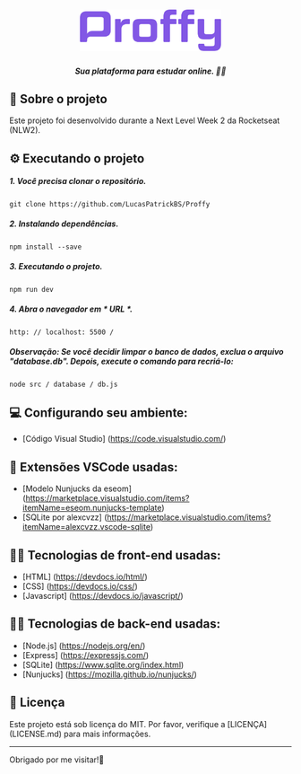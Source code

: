 <h1 align = "center">
    <img src = ".github/readme-logo.svg" alt = "Logo Proffy" width = "50%" />
</h1>

<h5 align = "center">
  <b> Sua plataforma para estudar online. </b> 👨‍🏫
</h5>

## 📌 Sobre o projeto

Este projeto foi desenvolvido durante a Next Level Week 2 da Rocketseat (NLW2).

## ⚙️ Executando o projeto

##### 1. Você precisa clonar o repositório.
    git clone https://github.com/LucasPatrickBS/Proffy

##### 2. Instalando dependências.
    npm install --save

##### 3. Executando o projeto.
    npm run dev

##### 4. Abra o navegador em * URL *.
    http: // localhost: 5500 /

##### Observação: Se você decidir limpar o banco de dados, exclua o arquivo "database.db". Depois, execute o comando para recriá-lo:
    node src / database / db.js

## 💻 Configurando seu ambiente:

- [Código Visual Studio] (https://code.visualstudio.com/)

## 🚀 Extensões VSCode usadas:

- [Modelo Nunjucks da eseom] (https://marketplace.visualstudio.com/items?itemName=eseom.nunjucks-template)
- [SQLite por alexcvzz] (https://marketplace.visualstudio.com/items?itemName=alexcvzz.vscode-sqlite)

## 👨‍💻 Tecnologias de front-end usadas:

- [HTML] (https://devdocs.io/html/)
- [CSS] (https://devdocs.io/css/)
- [Javascript] (https://devdocs.io/javascript/)

## 👨‍🔧 Tecnologias de back-end usadas:

- [Node.js] (https://nodejs.org/en/)
- [Express] (https://expressjs.com/)
- [SQLite] (https://www.sqlite.org/index.html)
- [Nunjucks] (https://mozilla.github.io/nunjucks/)

## 🧾 Licença

Este projeto está sob licença do MIT. Por favor, verifique a [LICENÇA] (LICENSE.md) para mais informações.

---

Obrigado por me visitar!👋
